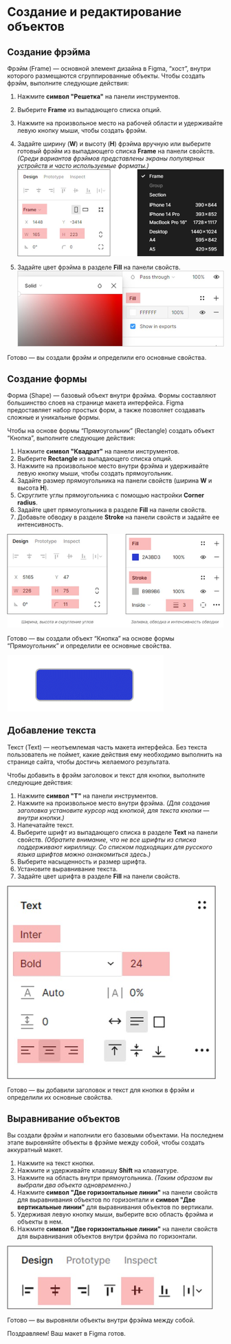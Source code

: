 # **Создание и редактирование объектов**

## Создание фрэйма

Фрэйм (Frame) — основной элемент дизайна в Figma, “хост”, внутри которого размещаются сгруппированные объекты. Чтобы создать фрэйм, выполните следующие действия:

1.	Нажмите **символ "Решетка"** на панели инструментов.

2.	Выберите **Frame** из выпадающего списка опций.

3.	Нажмите на произвольное место на рабочей области и удерживайте левую кнопку мыши, чтобы создать фрэйм.

4.	Задайте ширину (**W**) и высоту (**H**) фрэйма вручную или выберите готовый фрэйм из выпадающего списка **Frame** на панели свойств.
*(Среди вариантов фрэймов представлены экраны популярных устройств и часто используемые форматы.)*
![настройки фрэйма](../media/figma2.jpg)

5. Задайте цвет фрэйма в разделе **Fill** на панели свойств.
![заливка фрэйма](../media/figma3.jpg)

Готово — вы создали фрэйм и определили его основные свойства. 


## Создание формы

Форма (Shape) — базовый объект внутри фрэйма. Формы составляют большинство слоев на странице макета интерфейса. Figma предоставляет набор простых форм, а также позволяет создавать сложные и уникальные формы.

Чтобы на основе формы “Прямоугольник” (Rectangle) создать объект “Кнопка”, выполните следующие действия:

1.	Нажмите **символ "Квадрат"** на панели инструментов.
2.	Выберите **Rectangle** из выпадающего списка опций.
3.	Нажмите на произвольное место внутри фрэйма и удерживайте левую кнопку мыши, чтобы создать прямоугольник.
4.	Задайте размер прямоугольника на панели свойств (ширина **W** и высота **H**).
5.	Скруглите углы прямоугольника с помощью настройки **Corner radius**.
6.	Задайте цвет прямоугольника в разделе **Fill** на панели свойств.
7.	Добавьте обводку в разделе **Stroke** на панели свойств и задайте ее интенсивность.

![настройки формы](../media/figma4.jpg)

Готово — вы создали объект “Кнопка” на основе формы “Прямоугольник” и определили ее основные свойства.

![объект Кнопка](../media/figma5.png)


## Добавление текста

Текст (Text) — неотъемлемая часть макета интерфейса. Без текста пользователь не поймет, какие действия ему необходимо выполнить на странице сайта, чтобы достичь желаемого результата. 

Чтобы добавить в фрэйм заголовок и текст для кнопки, выполните следующие действия:

1.	Нажмите **символ "T"** на панели инструментов.
2.	Нажмите на произвольное место внутри фрэйма. 
*(Для создания заголовка установите курсор над кнопкой, для текста кнопки — внутри кнопки.)*
3.	Напечатайте текст.
4.	Выберите шрифт из выпадающего списка в разделе **Text** на панели свойств.
*(Обратите внимание, что не все шрифты из списка поддерживают кириллицу. Со списком подходящих для русского языка шрифтов можно ознакомиться здесь.)*
5.	Выберите насыщенность и размер шрифта.
6.	Установите выравнивание текста.
7.	Задайте цвет шрифта в разделе **Fill** на панели свойств.

![настройки текста](../media/figma6.jpg)

Готово — вы добавили заголовок и текст для кнопки в фрэйм и определили их основные свойства. 

## Выравнивание объектов

Вы создали фрэйм и наполнили его базовыми объектами. На последнем этапе выровняйте объекты в фрэйме между собой, чтобы создать аккуратный макет. 

1.	Нажмите на текст кнопки.
2.	Нажмите и удерживайте клавишу **Shift** на клавиатуре.
3.	Нажмите на область внутри прямоугольника.
*(Таким образом вы выбрали два объекта одновременно.)*
4.	Нажмите **символ "Две горизонтальные линии"** на панели свойств для выравнивания объектов по горизонтали и **символ "Две вертикальные линии"** для выравнивания объектов по вертикали.
5.	Удерживая левую кнопку мыши, выберите всю область фрэйма и объекты в нем.
6.	Нажмите **символ "Две горизонтальные линии"** на панели свойств для выравнивания объектов внутри фрэйма по горизонтали.

![символы выравнивания текста](../media/figma7.jpg)

Готово — вы выровняли объекты внутри фрэйма между собой.

Поздравляем! Ваш макет в Figma готов.